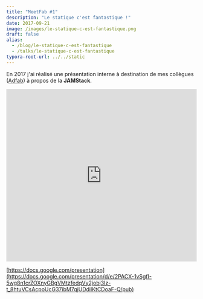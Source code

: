 ```yaml
---
title: "MeetFab #1"
description: "Le statique c'est fantastique !"
date: 2017-09-21
image: /images/le-statique-c-est-fantastique.png
draft: false
alias: 
  - /blog/le-statique-c-est-fantastique
  - /talks/le-statique-c-est-fantastique
typora-root-url: ../../static
---
```


En 2017 j'ai réalisé une présentation interne à destination de mes collègues ([Adfab](https://adfab.fr)) à propos de la **JAMStack**.

<!--break-->

<iframe src="https://docs.google.com/presentation/d/e/2PACX-1vSgfI-5wg8n1crZOXnyGBgVMtzfedqVy2jobj3Iz-t_8htuVCsAcpoUcG37ibM7qjUDdilKtCDoaF-Q/embed?start=false&loop=false&delayms=3000" frameborder="0" width="760" height="457" allowfullscreen="true" mozallowfullscreen="true" webkitallowfullscreen="true" style="width:100%;"></iframe>

[https://docs.google.com/presentation](https://docs.google.com/presentation/d/e/2PACX-1vSgfI-5wg8n1crZOXnyGBgVMtzfedqVy2jobj3Iz-t_8htuVCsAcpoUcG37ibM7qjUDdilKtCDoaF-Q/pub)
